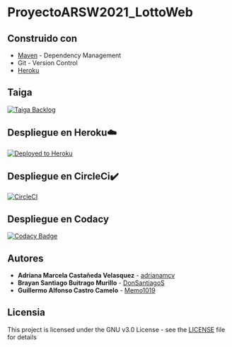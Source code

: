 # ProyectoARSW2021_LottoWeb

## Construido con

* [Maven](https://maven.apache.org/) - Dependency Management
* Git - Version Control  
* [Heroku](https://www.heroku.com)

## Taiga

[![Taiga Backlog](https://images.assets-landingi.com/jvS0A3Tm24feIBqs/logo_horizontal.png)](https://tree.taiga.io/project/candres1019-historial-de-equipos-labinfo/backlog)


## Despliegue en Heroku☁️

[![Deployed to Heroku](https://www.herokucdn.com/deploy/button.png)](https://historial-de-equipos.herokuapp.com/)

## Despliegue en CircleCi✔️ 

[![CircleCI](https://circleci.com/gh/Los-Innombrables/2020-2-PROYCVDS-LosInnombrables.svg?style=svg)](https://app.circleci.com/pipelines/github/Los-Innombrables/2020-2-PROYCVDS-LosInnombrables)


## Despliegue en Codacy

[![Codacy Badge](https://app.codacy.com/project/badge/Grade/6ae092aed25d47a897b7ee6d26ff857f)](https://www.codacy.com/gh/Los-Innombrables/2020-2-PROYCVDS-LosInnombrables/dashboard?utm_source=github.com&amp;utm_medium=referral&amp;utm_content=Los-Innombrables/2020-2-PROYCVDS-LosInnombrables&amp;utm_campaign=Badge_Grade)

## Autores

* **Adriana Marcela Castañeda Velasquez** - [adrianamcv](https://github.com/adrianamcv)
* **Brayan Santiago Buitrago Murillo** - [DonSantiagoS](https://github.com/DonSantiagoS)
* **Guillermo Alfonso Castro Camelo** - [Memo1019](https://github.com/memo1019)

## Licensia

This project is licensed under the GNU v3.0 License - see the [LICENSE](LICENSE.txt) file for details
